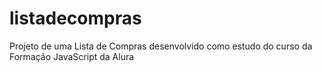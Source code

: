 # listadecompras
Projeto de uma Lista de Compras desenvolvido como estudo do curso da Formação JavaScript da Alura
